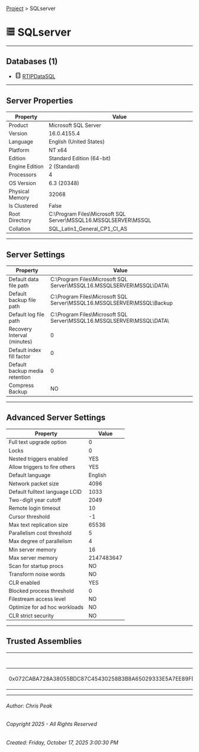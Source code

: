 #### 

[Project](../index.md) > SQLserver

# ![Server](../Images/ntServer.png) SQLserver

---

## <a name="#databases"></a>Databases (1)

* ![Database](../Images/Database.png) [RTIPDataSQL](User_databases/RTIPDataSQL/index.md)


---

## <a name="#serverproperties"></a>Server Properties

| Property | Value |
|---|---|
| Product | Microsoft SQL Server |
| Version | 16.0.4155.4 |
| Language | English (United States) |
| Platform | NT x64 |
| Edition | Standard Edition (64-bit) |
| Engine Edition | 2 (Standard) |
| Processors | 4 |
| OS Version | 6.3 (20348) |
| Physical Memory | 32068 |
| Is Clustered | False |
| Root Directory | C:\\Program Files\\Microsoft SQL Server\\MSSQL16.MSSQLSERVER\\MSSQL |
| Collation | SQL_Latin1_General_CP1_CI_AS |


---

## <a name="#serversettings"></a>Server Settings

| Property | Value |
|---|---|
| Default data file path | C:\\Program Files\\Microsoft SQL Server\\MSSQL16.MSSQLSERVER\\MSSQL\\DATA\\ |
| Default backup file path | C:\\Program Files\\Microsoft SQL Server\\MSSQL16.MSSQLSERVER\\MSSQL\\Backup |
| Default log file path | C:\\Program Files\\Microsoft SQL Server\\MSSQL16.MSSQLSERVER\\MSSQL\\DATA\\ |
| Recovery Interval (minutes) | 0 |
| Default index fill factor | 0 |
| Default backup media retention | 0 |
| Compress Backup | NO |


---

## <a name="#advancedserversettings"></a>Advanced Server Settings

| Property | Value |
|---|---|
| Full text upgrade option | 0 |
| Locks | 0 |
| Nested triggers enabled | YES |
| Allow triggers to fire others | YES |
| Default language | English |
| Network packet size | 4096 |
| Default fulltext language LCID | 1033 |
| Two-digit year cutoff | 2049 |
| Remote login timeout | 10 |
| Cursor threshold | -1 |
| Max text replication size | 65536 |
| Parallelism cost threshold | 5 |
| Max degree of parallelism | 4 |
| Min server memory | 16 |
| Max server memory | 2147483647 |
| Scan for startup procs | NO |
| Transform noise words | NO |
| CLR enabled | YES |
| Blocked process threshold | 0 |
| Filestream access level | NO |
| Optimize for ad hoc workloads | NO |
| CLR strict security | NO |


---

## <a name="#trustedassemblies"></a>Trusted Assemblies

| SHA-512 Hash | Description | Create Date | Created By |
|---|---|---|---|
| 0x072CABA728A38055BDC87C45430258B3B8A65029333E5A7EE89FD2D92B40F49C8DEB98EC17E6FC8FAFF77A8069DB41566D1389459710AA7779737B78C88499EB | ProjNET | 3/20/2025 12:24:41 PM | PSRC\\MJensen |


---

###### Author:  Chris Peak

###### Copyright 2025 - All Rights Reserved

###### Created: Friday, October 17, 2025 3:00:30 PM

